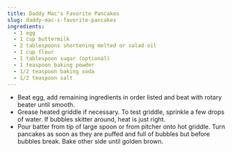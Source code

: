 ```yaml
---
title: Daddy Mac's Favorite Pancakes
slug: daddy-mac-s-favorite-pancakes
ingredients:
  - 1 egg
  - 1 cup buttermilk
  - 2 tablespoons shortening melted or salad oil
  - 1 cup flour
  - 1 tablespoon sugar (optional)
  - 1 teaspoon baking powder
  - 1/2 teaspoon baking soda
  - 1/2 teaspoon salt
---
```


* Beat egg, add remaining ingredients in order listed and beat with rotary beater until smooth.
* Grease heated griddle if necessary. To test griddle, sprinkle a few drops of water. If bubbles skitter around, heat is just right.
* Pour batter from tip of large spoon or from pitcher onto hot griddle. Turn pancakes as soon as they are puffed and full of bubbles but before bubbles break. Bake other side until golden brown.
